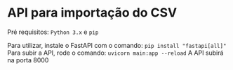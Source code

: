 # API para importação do CSV

Pré requisitos:
`Python 3.x` e `pip`

Para utilizar, instale o FastAPI com o comando: `pip install "fastapi[all]"`
Para subir a API, rode o comando: `uvicorn main:app --reload`
A API subirá na porta 8000